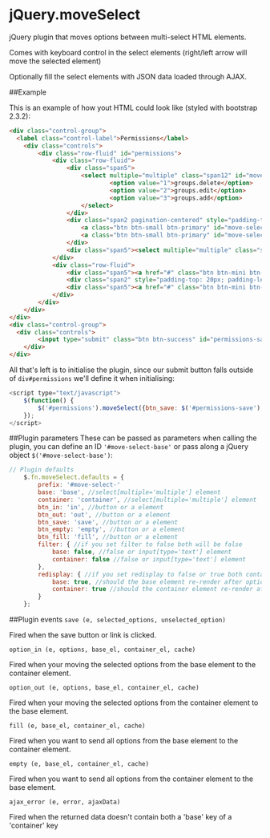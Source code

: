 jQuery.moveSelect
=================

jQuery plugin that moves options between multi-select HTML elements.

Comes with keyboard control in the select elements (right/left arrow will move the selected element)

Optionally fill the select elements with JSON data loaded through AJAX.

##Example

This is an example of how yout HTML could look like (styled with bootstrap 2.3.2):
```html
<div class="control-group">
  <label class="control-label">Permissions</label>
	<div class="controls">
		<div class="row-fluid" id="permissions">
			<div class="row-fluid">
				<div class="span5">
					<select multiple="multiple" class="span12" id="move-select-base" size="8">
							<option value="1">groups.delete</option>
							<option value="2">groups.edit</option>
							<option value="3">groups.add</option>
					</select>
				</div>
				<div class="span2 pagination-centered" style="padding-top: 60px;">
					<a class="btn btn-small btn-primary" id="move-select-in">>></a><br />
					<a class="btn btn-small btn-primary" id="move-select-out"><<</a>
				</div>
				<div class="span5"><select multiple="multiple" class="span12" id="move-select-container" size="8" name="permissions[]"></select></div>
			</div>
			<div class="row-fluid">
				<div class="span5"><a href="#" class="btn btn-mini btn-success" id="move-select-fill">Move all</a></div>
				<div class="span2" style="padding-top: 20px; padding-left: 15px"></div>
				<div class="span5"><a href="#" class="btn btn-mini btn-danger pull-right" id="move-select-empty">Remove all</a></div>
			</div>
		</div>
	</div>
</div>
<div class="control-group">
  <div class="controls">
		<input type="submit" class="btn btn-success" id="permissions-save" value="Create group" />
	</div>
</div>

```

All that's left is to initialise the plugin, since our submit button falls outside of ```div#permissions``` we'll define it when initialising:

```javascript
<script type="text/javascript">
	$(function() {
		$('#permissions').moveSelect({btn_save: $('#permissions-save'), filter: false});
	});
</script>
```

##Plugin parameters
These can be passed as parameters when calling the plugin, you can define an ID ```'#move-select-base'``` or 
pass along a jQuery object ```$('#move-select-base')```:

```javascript
// Plugin defaults
	$.fn.moveSelect.defaults = {
		prefix: '#move-select-'
		base: 'base', //select[multiple='multiple'] element
		container: 'container', //select[multiple='multiple'] element
		btn_in: 'in', //button or a element
		btn_out: 'out', //button or a element
		btn_save: 'save', //button or a element
		btn_empty: 'empty', //button or a element
		btn_fill: 'fill', //button or a element
		filter: { //if you set filter to false both will be false
			base: false, //false or input[type='text'] element
			container: false //false or input[type='text'] element
		},
		redisplay: { //if you set redisplay to false or true both container and base will be counted as false
			base: true, //should the base element re-render after options were moved?
			container: true //should the container element re-render after options were moved?
		}
	};
```

##Plugin events
```save (e, selected_options, unselected_option)```

Fired when the save button or link is clicked.

```option_in (e, options, base_el, container_el, cache)```

Fired when your moving the selected options from the base element to the container element.

```option_out (e, options, base_el, container_el, cache)```

Fired when your moving the selected options from the container element to the base element.

```fill (e, base_el, container_el, cache)```

Fired when you want to send all options from the base element to the container element.

```empty (e, base_el, container_el, cache)```

Fired when you want to send all options from the container element to the base element.

```ajax_error (e, error, ajaxData)```

Fired when the returned data doesn't contain both a 'base' key of a 'container' key
